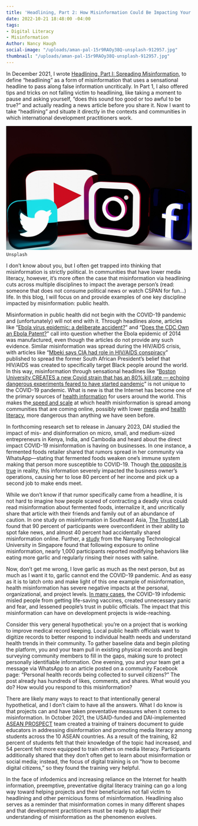 ```yaml
---
title: 'Headlining, Part 2: How Misinformation Could Be Impacting Your Projects'
date: 2022-10-21 18:48:00 -04:00
tags:
- Digital Literacy
- Misinformation
Author: Nancy Haugh
social-image: "/uploads/aman-pal-15r9RAOy38Q-unsplash-912957.jpg"
thumbnail: "/uploads/aman-pal-15r9RAOy38Q-unsplash-912957.jpg"
---
```


In December 2021, I wrote [Headlining, Part I: Spreading Misinformation](https://dai-global-digital.com/headlining-part-1-spreading-misinformation.html), to define “headlining” as a form of misinformation that uses a sensational headline to pass along false information uncritically. In Part 1, I also offered tips and tricks on not falling victim to headlining, like taking a moment to pause and asking yourself, “does this sound too good or too awful to be true?” and actually reading a news article before you share it. Now I want to take “headlining” and situate it directly in the contexts and communities in which international development practitioners work.

![aman-pal-15r9RAOy38Q-unsplash-48d28a.jpg](/uploads/aman-pal-15r9RAOy38Q-unsplash-48d28a.jpg) `Unsplash`

<!--more-->

I don’t know about you, but I often get trapped into thinking that misinformation is strictly political. In communities that have lower media literacy, however, it’s more often the case that misinformation via headlining cuts across multiple disciplines to impact the average person’s (read: someone that does not consume political news or watch CSPAN for fun…) life. In this blog, I will focus on and provide examples of one key discipline impacted by misinformation: public health.

Misinformation in public health did not begin with the COVID-19 pandemic and (unfortunately) will not end with it. Through headlines alone, articles like “[Ebola virus epidemic: a deliberate accident?](https://www.ncbi.nlm.nih.gov/pmc/articles/PMC6114937/)” and “[Does the CDC Own an Ebola Patent?](https://www.snopes.com/fact-check/patent-zero/)” call into question whether the Ebola epidemic of 2014 was manufactured, even though the articles do not provide any such evidence. Similar misinformation was spread during the HIV/AIDS crisis, with articles like “[Mbeki says CIA had role in HIV/AIDS conspiracy](https://omalley.nelsonmandela.org/omalley/index.php/site/q/03lv03445/04lv04206/05lv04302/06lv04303/07lv04308.htm)” published to spread the former South African President’s belief that HIV/AIDS was created to specifically target Black people around the world. In this way, misinformation through sensational headlines like “[Boston University CREATES a new Covid strain that has an 80% kill rate — echoing dangerous experiments feared to have started pandemic](https://www.dailymail.co.uk/health/article-11323677/Outrage-Boston-University-CREATES-Covid-strain-80-kill-rate.html)” is not unique to the COVID-19 pandemic. What is new is that the Internet has become one of the primary sources of [health information](https://www.annualreviews.org/doi/10.1146/annurev-publhealth-040119-094127) for users around the world. This makes the[ speed and scale](https://www.who.int/europe/news/item/01-09-2022-infodemics-and-misinformation-negatively-affect-people-s-health-behaviours--new-who-review-finds) at which health misinformation is spread among communities that are coming online, possibly with lower [media](https://www.usaid.gov/sites/default/files/documents/AML_Media_Literacy_2022.pdf) and [health literacy](https://www.cdc.gov/healthliteracy/learn/index.html), more dangerous than anything we have seen before.   

In forthcoming research set to release in January 2023, DAI studied the impact of mis- and disinformation on micro, small, and medium-sized entrepreneurs in Kenya, India, and Cambodia and heard about the direct impact COVID-19 misinformation is having on businesses. In one instance, a fermented foods retailer shared that rumors spread in her community via WhatsApp—stating that fermented foods weaken one’s immune system making that person more susceptible to COVID-19. Though [the opposite is true](https://med.stanford.edu/news/all-news/2021/07/fermented-food-diet-increases-microbiome-diversity-lowers-inflammation) in reality, this information severely impacted the business owner’s operations, causing her to lose 80 percent of her income and pick up a second job to make ends meet.

While we don’t know if that rumor specifically came from a headline, it is not hard to imagine how people scared of contracting a deadly virus could read misinformation about fermented foods, internalize it, and uncritically share that article with their friends and family out of an abundance of caution. In one study on misinformation in Southeast Asia, [The Trusted Lab](https://thetrustedweb.org/state-of-misinformation-2021-southeast-asia/) found that 90 percent of participants were overconfident in their ability to spot fake news, and almost 40 percent had accidentally shared misinformation online. Further, a [study](https://www.frontiersin.org/articles/10.3389/fpsyg.2022.783909/full) from the Nanyang Technological University in Singapore found that following exposure to online misinformation, nearly 1,000 participants reported modifying behaviors like eating more garlic and regularly rinsing their noses with saline.

Now, don’t get me wrong, I love garlic as much as the next person, but as much as I want it to, garlic cannot end the COVID-19 pandemic. And as easy as it is to latch onto and make light of this one example of misinformation, health misinformation has severe negative impacts at the personal, organizational, and project levels. [In many cases](https://www.ncbi.nlm.nih.gov/pmc/articles/PMC9421549/), the COVID-19 infodemic misled people from getting life-saving vaccines, created unnecessary panic and fear, and lessened people’s trust in public officials. The impact that this misinformation can have on development projects is wide-reaching.

Consider this very general hypothetical: you’re on a project that is working to improve medical record keeping. Local public health officials want to digitize records to better respond to individual health needs and understand health trends in their community. To gather baseline data and begin piloting the platform, you and your team pull in existing physical records and begin surveying community members to fill in the gaps, making sure to protect personally identifiable information. One evening, you and your team get a message via WhatsApp to an article posted on a community Facebook page: “Personal health records being collected to surveil citizens?” The post already has hundreds of likes, comments, and shares. What would you do? How would you respond to this misinformation?

There are likely many ways to react to that intentionally general hypothetical, and I don’t claim to have all the answers. What I do know is that projects can and have taken preventative measures when it comes to misinformation. In October 2021, the USAID-funded and DAI-implemented [ASEAN PROSPECT](https://www.dai.com/our-work/projects/southeast-asia-asean-usaid-partnership-for-regional-optimization-with-the-political-security-and-socio-cultural-communities-prospect) team created a training of trainers document to guide educators in addressing disinformation and promoting media literacy among students across the 10 ASEAN countries. As a result of the training, 82 percent of students felt that their knowledge of the topic had increased, and 54 percent felt more equipped to train others on media literacy. Participants additionally shared that they don’t often get to learn about misinformation or social media; instead, the focus of digital training is on “how to become digital citizens,” so they found the training very helpful.

In the face of infodemics and increasing reliance on the Internet for health information, preemptive, preventative digital literacy training can go a long way toward helping projects and their beneficiaries not fall victim to headlining and other pernicious forms of misinformation. Headlining also serves as a reminder that misinformation comes in many different shapes and that development practitioners must be ready to adapt their understanding of misinformation as the phenomenon evolves.      

